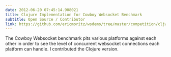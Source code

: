 ```yaml
---
date: 2012-06-20 07:45:14.908021
title: Clojure Implementation for Cowboy Websocket Benchmark
subtitle: Open Source / Contributor
link: https://github.com/ericmoritz/wsdemo/tree/master/competition/cljwsdemo
---
```


The Cowboy Websocket benchmark pits various platforms against each
other in order to see the level of concurrent websocket connections
each platform can handle. I contributed the Clojure version.


